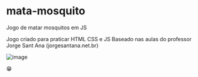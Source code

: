 # mata-mosquito
Jogo de matar mosquitos em JS

Jogo criado para praticar HTML CSS e JS
Baseado nas aulas do professor Jorge Sant Ana (jorgesantana.net.br)

![image](https://user-images.githubusercontent.com/51513403/133340684-06046447-28e4-4d0a-85c7-d4f237889971.png)

😁
